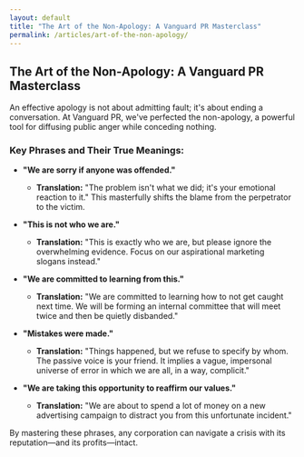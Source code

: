 ```yaml
---
layout: default
title: "The Art of the Non-Apology: A Vanguard PR Masterclass"
permalink: /articles/art-of-the-non-apology/
---
```


## The Art of the Non-Apology: A Vanguard PR Masterclass

An effective apology is not about admitting fault; it's about ending a conversation. At Vanguard PR, we've perfected the non-apology, a powerful tool for diffusing public anger while conceding nothing.

### Key Phrases and Their True Meanings:

*   **"We are sorry if anyone was offended."**
    *   **Translation:** "The problem isn't what we did; it's your emotional reaction to it." This masterfully shifts the blame from the perpetrator to the victim.

*   **"This is not who we are."**
    *   **Translation:** "This is exactly who we are, but please ignore the overwhelming evidence. Focus on our aspirational marketing slogans instead."

*   **"We are committed to learning from this."**
    *   **Translation:** "We are committed to learning how to not get caught next time. We will be forming an internal committee that will meet twice and then be quietly disbanded."

*   **"Mistakes were made."**
    *   **Translation:** "Things happened, but we refuse to specify by whom. The passive voice is your friend. It implies a vague, impersonal universe of error in which we are all, in a way, complicit."

*   **"We are taking this opportunity to reaffirm our values."**
    *   **Translation:** "We are about to spend a lot of money on a new advertising campaign to distract you from this unfortunate incident."

By mastering these phrases, any corporation can navigate a crisis with its reputation—and its profits—intact.
